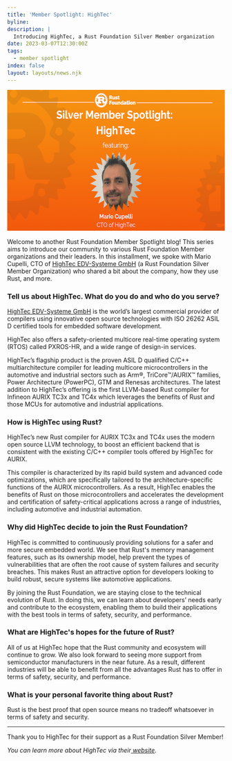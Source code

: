 ```yaml
---
title: 'Member Spotlight: HighTec'
byline:
description: |
  Introducing HighTec, a Rust Foundation Silver Member organization
date: 2023-03-07T12:30:00Z
tags:
  - member spotlight
index: false
layout: layouts/news.njk
---
```

<img src="/img/news/2023-03-07-hightec-member-spotlight/hightec-spotlight-blog.png" width="580" height="326" alt="[Heading 1] Rust Foundation [Heading 2] Silver Member Spotlight: HighTec  [Sub-heading] featuring: Mario Cupelli CTO of HighTec" title="HighTec Member Spotlight" />

Welcome to another Rust Foundation Member Spotlight blog! This series aims to introduce our community to various Rust Foundation Member organizations and their leaders. In this installment, we spoke with Mario Cupelli, CTO of <a target="_blank" rel="noopener" href="https://hightec-rt.com/en/">HighTec EDV-Systeme GmbH</a> (a Rust Foundation Silver Member Organization) who shared a bit about the company, how they use Rust, and more.&nbsp;

### Tell us about HighTec. What do you do and who do you serve?

<a target="_blank" rel="noopener" href="https://hightec-rt.com/en/">HighTec EDV-Systeme GmbH</a> is the world’s largest commercial provider of compilers using innovative open source technologies with ISO 26262 ASIL D certified tools for embedded software development.&nbsp;

HighTec also offers a safety-oriented multicore real-time operating system (RTOS) called PXROS-HR, and a wide range of design-in services.&nbsp;

HighTec’s flagship product is the proven ASIL D qualified C/C++ multiarchitecture compiler for leading multicore microcontrollers in the automotive and industrial sectors such as Arm®, TriCore™/AURIX™ families, Power Architecture (PowerPC), GTM and Renesas architectures. The latest addition to HighTec’s offering is the first LLVM-based Rust compiler for Infineon AURIX TC3x and TC4x which leverages the benefits of Rust and those MCUs for automotive and industrial applications.

### How is HighTec using Rust?

HighTec’s new Rust compiler for AURIX TC3x and TC4x uses the modern open source LLVM technology, to boost an efficient backend that is consistent with the existing C/C++ compiler tools offered by HighTec for AURIX.&nbsp;

This compiler is characterized by its rapid build system and advanced code optimizations, which are specifically tailored to the architecture-specific functions of the AURIX microcontrollers. As a result, HighTec enables the benefits of Rust on those microcontrollers and accelerates the development and certification of safety-critical applications across a range of industries, including automotive and industrial automation.

### Why did HighTec decide to join the Rust Foundation?

HighTec is committed to continuously providing solutions for a safer and more secure embedded world. We see that Rust's memory management features, such as its ownership model, help prevent the types of vulnerabilities that are often the root cause of system failures and security breaches. This makes Rust an attractive option for developers looking to build robust, secure systems like automotive applications.

By joining the Rust Foundation, we are staying close to the technical evolution of Rust. In doing this, we can learn about developers’ needs early and contribute to the ecosystem, enabling them to build their applications with the best tools in terms of safety, security, and performance.

### What are HighTec's hopes for the future of Rust?

All of us at HighTec hope that the Rust community and ecosystem will continue to grow. We also look forward to seeing more support from semiconductor manufacturers in the near future. As a result, different industries will be able to benefit from all the advantages Rust has to offer in terms of safety, security, and performance.

### What is your personal favorite thing about Rust?

Rust is the best proof that open source means no tradeoff whatsoever in terms of safety and security.

---

Thank you to HighTec for their support as a Rust Foundation Silver Member!

*You can learn more about HighTec via their*[*<u> website</u>*](https://hightec-rt.com/en/)*.*